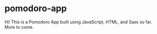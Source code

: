 # pomodoro-app

Hi! This is a Pomodoro App built using JavaScript, HTML, and Sass so far. More to come.
